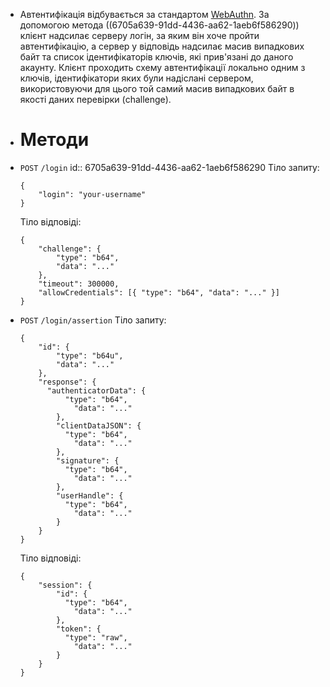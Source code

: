 - Автентифікація відбувається за стандартом [WebAuthn](https://w3c.github.io/webauthn/).
  За допомогою метода ((6705a639-91dd-4436-aa62-1aeb6f586290)) клієнт надсилає серверу логін, за яким він хоче пройти автентифікацію, а сервер у відповідь надсилає масив випадкових байт та список ідентифікаторів ключів, які прив'язані до даного акаунту. Клієнт проходить схему автентифікації локально одним з ключів, ідентифікатори яких були надіслані сервером, використовуючи для цього той самий масив випадкових байт в якості даних перевірки (challenge).
- # Методи
- `POST` `/login`
  id:: 6705a639-91dd-4436-aa62-1aeb6f586290
  Тіло запиту:
  ```
  {
      "login": "your-username"
  }
  ```
  Тіло відповіді:
  ```
  {
      "challenge": {
          "type": "b64",
          "data": "..."
      },
      "timeout": 300000,
      "allowCredentials": [{ "type": "b64", "data": "..." }]
  }
  ```
- `POST` `/login/assertion`
  Тіло запиту:
  ```
  {
      "id": {
          "type": "b64u",
          "data": "..."
      },
      "response": {
      	"authenticatorData": {
          	"type": "b64",
              "data": "..."
          },
          "clientDataJSON": {
          	"type": "b64",
              "data": "..."
          },
          "signature": {
          	"type": "b64",
              "data": "..."
          },
          "userHandle": {
          	"type": "b64",
              "data": "..."
          }
      }
  }
  ```
  Тіло відповіді:
  ```
  {
      "session": {
          "id": {
          	"type": "b64",
              "data": "..."
          },
          "token": {
          	"type": "raw",
              "data": "..."
          }
      }
  }
  ```